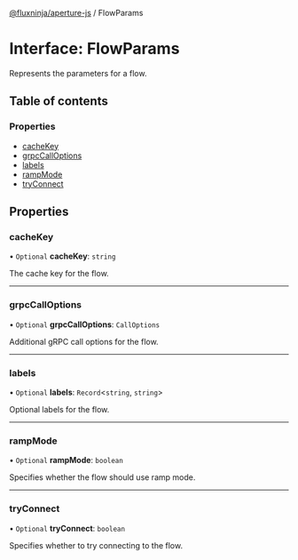 [@fluxninja/aperture-js](../README.md) / FlowParams

# Interface: FlowParams

Represents the parameters for a flow.

## Table of contents

### Properties

- [cacheKey](FlowParams.md#cachekey)
- [grpcCallOptions](FlowParams.md#grpccalloptions)
- [labels](FlowParams.md#labels)
- [rampMode](FlowParams.md#rampmode)
- [tryConnect](FlowParams.md#tryconnect)

## Properties

### cacheKey

• `Optional` **cacheKey**: `string`

The cache key for the flow.

___

### grpcCallOptions

• `Optional` **grpcCallOptions**: `CallOptions`

Additional gRPC call options for the flow.

___

### labels

• `Optional` **labels**: `Record`\<`string`, `string`\>

Optional labels for the flow.

___

### rampMode

• `Optional` **rampMode**: `boolean`

Specifies whether the flow should use ramp mode.

___

### tryConnect

• `Optional` **tryConnect**: `boolean`

Specifies whether to try connecting to the flow.
